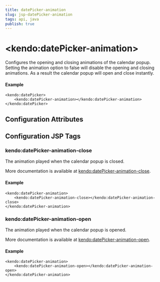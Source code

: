 ```yaml
---
title: datePicker-animation
slug: jsp-datePicker-animation
tags: api, java
publish: true
---
```


# \<kendo:datePicker-animation\>

Configures the opening and closing animations of the calendar popup. Setting the animation option to false will disable the opening and closing animations. As a result the calendar popup will open and close instantly.

#### Example
    <kendo:datePicker>
        <kendo:datePicker-animation></kendo:datePicker-animation>
    </kendo:datePicker>

## Configuration Attributes


##  Configuration JSP Tags

### kendo:datePicker-animation-close

The animation played when the calendar popup is closed.

More documentation is available at [kendo:datePicker-animation-close](/api/wrappers/jsp/datepicker/animation-close).

#### Example

    <kendo:datePicker-animation>
        <kendo:datePicker-animation-close></kendo:datePicker-animation-close>
    </kendo:datePicker-animation>

### kendo:datePicker-animation-open

The animation played when the calendar popup is opened.

More documentation is available at [kendo:datePicker-animation-open](/api/wrappers/jsp/datepicker/animation-open).

#### Example

    <kendo:datePicker-animation>
        <kendo:datePicker-animation-open></kendo:datePicker-animation-open>
    </kendo:datePicker-animation>

